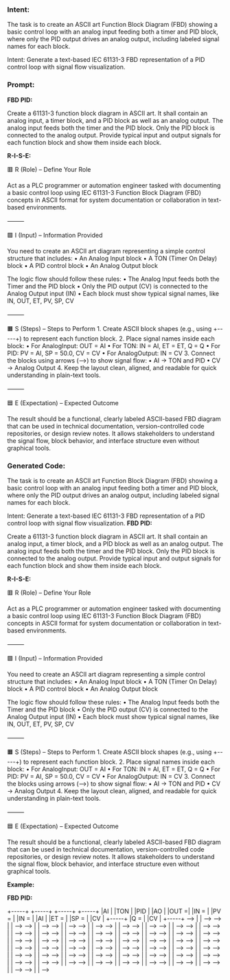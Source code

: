 ### Intent:
The task is to create an ASCII art Function Block Diagram (FBD) showing a basic control loop with an analog input feeding both a timer and PID block, where only the PID output drives an analog output, including labeled signal names for each block. 

Intent: Generate a text-based IEC 61131-3 FBD representation of a PID control loop with signal flow visualization.

### Prompt:
**FBD PID:**

Create a 61131-3 function block diagram in ASCII art. It shall contain an analog input, a timer block, and a PID block as well as an analog output. The analog input feeds both the timer and the PID block. Only the PID block is connected to the analog output. Provide typical input and output signals for each function block and show them inside each block.

**R-I-S-E:**

🟥 R (Role) – Define Your Role

Act as a PLC programmer or automation engineer tasked with documenting a basic control loop using IEC 61131-3 Function Block Diagram (FBD) concepts in ASCII format for system documentation or collaboration in text-based environments.

⸻

🟩 I (Input) – Information Provided

You need to create an ASCII art diagram representing a simple control structure that includes:
	•	An Analog Input block
	•	A TON (Timer On Delay) block
	•	A PID control block
	•	An Analog Output block

The logic flow should follow these rules:
	•	The Analog Input feeds both the Timer and the PID block
	•	Only the PID output (CV) is connected to the Analog Output input (IN)
	•	Each block must show typical signal names, like IN, OUT, ET, PV, SP, CV

⸻

🟧 S (Steps) – Steps to Perform
	1.	Create ASCII block shapes (e.g., using +-----+) to represent each function block.
	2.	Place signal names inside each block:
	•	For AnalogInput: OUT = AI
	•	For TON: IN = AI, ET = ET, Q = Q
	•	For PID: PV = AI, SP = 50.0, CV = CV
	•	For AnalogOutput: IN = CV
	3.	Connect the blocks using arrows (-->) to show signal flow:
	•	AI → TON and PID
	•	CV → Analog Output
	4.	Keep the layout clean, aligned, and readable for quick understanding in plain-text tools.

⸻

🟦 E (Expectation) – Expected Outcome

The result should be a functional, clearly labeled ASCII-based FBD diagram that can be used in technical documentation, version-controlled code repositories, or design review notes. It allows stakeholders to understand the signal flow, block behavior, and interface structure even without graphical tools.

### Generated Code:
The task is to create an ASCII art Function Block Diagram (FBD) showing a basic control loop with an analog input feeding both a timer and PID block, where only the PID output drives an analog output, including labeled signal names for each block. 

Intent: Generate a text-based IEC 61131-3 FBD representation of a PID control loop with signal flow visualization.
**FBD PID:**

Create a 61131-3 function block diagram in ASCII art. It shall contain an analog input, a timer block, and a PID block as well as an analog output. The analog input feeds both the timer and the PID block. Only the PID block is connected to the analog output. Provide typical input and output signals for each function block and show them inside each block.

**R-I-S-E:**

🟥 R (Role) – Define Your Role

Act as a PLC programmer or automation engineer tasked with documenting a basic control loop using IEC 61131-3 Function Block Diagram (FBD) concepts in ASCII format for system documentation or collaboration in text-based environments.

⸻

🟩 I (Input) – Information Provided

You need to create an ASCII art diagram representing a simple control structure that includes:
	•	An Analog Input block
	•	A TON (Timer On Delay) block
	•	A PID control block
	•	An Analog Output block

The logic flow should follow these rules:
	•	The Analog Input feeds both the Timer and the PID block
	•	Only the PID output (CV) is connected to the Analog Output input (IN)
	•	Each block must show typical signal names, like IN, OUT, ET, PV, SP, CV

⸻

🟧 S (Steps) – Steps to Perform
	1.	Create ASCII block shapes (e.g., using +-----+) to represent each function block.
	2.	Place signal names inside each block:
	•	For AnalogInput: OUT = AI
	•	For TON: IN = AI, ET = ET, Q = Q
	•	For PID: PV = AI, SP = 50.0, CV = CV
	•	For AnalogOutput: IN = CV
	3.	Connect the blocks using arrows (-->) to show signal flow:
	•	AI → TON and PID
	•	CV → Analog Output
	4.	Keep the layout clean, aligned, and readable for quick understanding in plain-text tools.

⸻

🟦 E (Expectation) – Expected Outcome

The result should be a functional, clearly labeled ASCII-based FBD diagram that can be used in technical documentation, version-controlled code repositories, or design review notes. It allows stakeholders to understand the signal flow, block behavior, and interface structure even without graphical tools.

**Example:**

**FBD PID:**

+-----+     +-----+     +-----+     +-----+
|AI   |     |TON  |     |PID  |     |AO   |
|OUT =|     |IN = |     |PV = |     |IN = |
|AI   |     |ET = |     |SP = |     |CV   |
+-----+     |Q = |     |CV   |     +-----+
          --> |   |     -->
          --> |   |     -->
          --> |   |     -->
          --> |   |     -->
          --> |   |     -->
          --> |   |     -->
          --> |   |     -->
          --> |   |     -->
          --> |   |     -->
          --> |   |     -->
          --> |   |     -->
          --> |   |     -->
          --> |   |     -->
          --> |   |     -->
          --> |   |     -->
          --> |   |     -->
          --> |   |     -->
          --> |   |     -->
          --> |   |     -->
          --> |   |     -->
          --> |   |     -->
          --> |   |     -->
          --> |   |     -->
          --> |   |     -->
          --> |   |     -->
          --> |   |     -->
          --> |   |     -->
          --> |   |     -->
          --> |   |     -->
          --> |   |     -->
          --> |   |     -->
          --> |   |     -->
          --> |   |     -->
          --> |   |     -->
          --> |   |     -->
          --> |   |     -->
          --> |   |     -->
          --> |   |     -->
          --> |   |     -->
          --> |   |     -->
          --> |   |     -->
          --> |   |     -->
          --> |   |     -->
          --> |   |     -->
          --> |   |     -->
          --> |   |     -->
          --> |   |     -->
          --> |   |     -->
          --> |   |     -->
          --> |   |     -->
          --> |   |     -->
